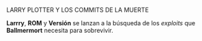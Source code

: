 LARRY PLOTTER Y LOS COMMITS DE LA MUERTE

**Larrry**, **ROM** y **Versión** se lanzan a la búsqueda de los *exploits* que **Ballmermort** necesita para sobrevivir.
